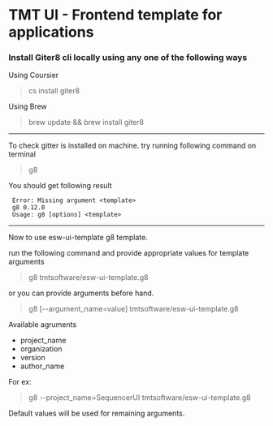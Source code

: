 # TMT UI - Frontend template for applications

### Install Giter8 cli locally using any one of the following ways
Using Coursier 
> cs install giter8 

Using Brew 
> brew update && brew install giter8 

____
To check gitter is installed on machine. try running following command on terminal  
> g8

You should get following result 
```
 Error: Missing argument <template>
 g8 0.12.0
 Usage: g8 [options] <template>
 ```
____
Now to use esw-ui-template g8 template.

run the following command and provide appropriate values for template arguments
> g8 tmtsoftware/esw-ui-template.g8 

or you can provide arguments before hand.
> g8 [--argument_name=value] tmtsoftware/esw-ui-template.g8 

Available agruments 
* project_name
* organization
* version
* author_name

For ex: 
> g8 --project_name=SequencerUI tmtsoftware/esw-ui-template.g8

Default values will be used for remaining arguments.



